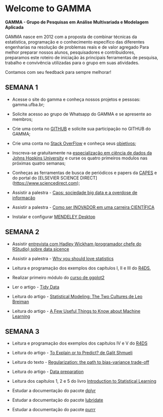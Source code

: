 # Welcome to GAMMA

**GAMMA - Grupo de Pesquisas em Análise Multivariada e Modelagem Aplicada**


GAMMA nasce em 2012 com a proposta de combinar técnicas da estatística, programação e o conhecimento específico das 
diferentes engenharias na resolução de problemas reais e de valor agregado Para melhor preparar nossos alunos, pesquisadores e contribuidores, preparamos este roteiro de iniciação às principais ferramentas de pesquisa, trabalho e convivência utilizadas para o grupo em suas atividades.

Contamos com seu feedback para sempre melhorar! 


## SEMANA 1

- Acesse o site do gamma e conheça nossos projetos e pessoas: gamma.ufba.br;

- Solicite acesso ao grupo de Whatsapp do GAMMA e se apresente ao membros;

- Crie uma conta no [GITHUB](https://tinyurl.com/y8nvwvh5) e solicite sua participação no GITHUB do GAMMA;

- Crie uma conta no [Stack OverFlow](https://stackoverflow.com) e conheça seus [objetivos](https://stackoverflow.com/tour);

- Inscreva-se gratuitamente na [especialização em ciência de dados da Johns Hopkins University](https://www.coursera.org/specializations/jhu-data-science) e curse os quatro primeiros modulos nas próximas quatro semanas;

- Conheças as ferramentas de busca de periódicos e papers da [CAPES](https://tinyurl.com/y8g7t4kv) e do portal do [ELSEVIER SCIENCE DIRECT] (https://www.sciencedirect.com);

- Assistir a palestra - [Caos: sociedade big data e a overdose de informação](https://tinyurl.com/yb4y82qv)

- Assistir a palestra - [Como ser INOVADOR em uma carreira CIENTÍFICA](https://tinyurl.com/ybqpubmm)

- Instalar e configurar [MENDELEY Desktop](https://tinyurl.com/y79ebzrt)

## SEMANA 2

- Assistir [entrevista com Hadley Wickham (programador chefe do RStudio) sobre data sicence](https://tinyurl.com/y99sgug7)

- Assistir a palestra - [Why you should love statistics](https://tinyurl.com/mwlq6nd)

- Leitura e programação dos exemplos dos capítulos I, II e III do [R4DS](http://r4ds.had.co.nz),

- Realizar primeiro módulo do [curso de ggplot2](https://tinyurl.com/y8fhqlo4)

- Ler o artigo - [Tidy Data](http://vita.had.co.nz/papers/tidy-data.pdf)

- Leitura do artigo - [Statistical Modeling: The Two Cultures de Leo Breiman](https://projecteuclid.org/download/pdf_1/euclid.ss/1009213726)

- Leitura do artigo - [A Few Useful Things to Know about Machine Learning](https://homes.cs.washington.edu/~pedrod/papers/cacm12.pdf)

## SEMANA 3

- Leitura e programação dos exemplos dos capítulos IV e V do [R4DS](http://r4ds.had.co.nz)

- Leitura do artigo - [To Explain or to Predict? de Galit Shmueli](https://www.stat.berkeley.edu/~aldous/157/Papers/shmueli.pdf)

- Leitura do texto - [Regularization: the path to bias-variance trade-off](https://tinyurl.com/yb5pzq6o)

- Leitura do artigo - [Data preparation](https://tinyurl.com/y7bwny8y)

- Leitura dos capítulos 1, 2 e 5 do livro [Introduction to Statistical Learning](https://www-bcf.usc.edu/~gareth/ISL/ISLR%20First%20Printing.pdf)

- Estudar a documentação do pacote [dplyr](https://dplyr.tidyverse.org) 

- Estudar a documentação do pacote [lubridate](https://lubridate.tidyverse.org) 

- Estudar a documentação do pacote [purrr](https://purrr.tidyverse.org) 


